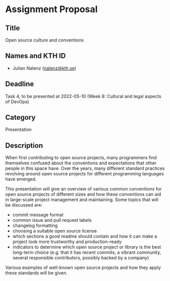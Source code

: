 # Assignment Proposal

## Title

Open source culture and conventions

## Names and KTH ID

- Julian Nalenz (nalenz@kth.se)

## Deadline

Task 4, to be presented at 2022-05-10 (Week 8: Cultural and legal aspects of DevOps)

## Category

Presentation

## Description

When first contributing to open source projects, many programmers find themselves confused about the conventions and expectations that other people in this space have. Over the years, many different standard practices revolving around open source projects for different programming languages have emerged.

This presentation will give an overview of various common conventions for open source projects of different sizes and how these conventions can aid in large-scale project management and maintaining. Some topics that will be discussed are:

- commit message format
- common issue and pull request labels
- changelog formatting
- choosing a suitable open source license
- which sections a good readme should contain and how it can make a project look more trustworthy and production-ready
- indicators to determine which open source project or library is the best long-term choice (e.g. that it has recent commits, a vibrant community, several responsible contributors, possibly backed by a company)

Various examples of well-known open source projects and how they apply these standards will be given.

